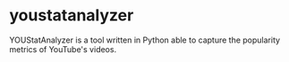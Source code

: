 youstatanalyzer
===============

YOUStatAnalyzer is a tool written in Python able to capture the popularity metrics of YouTube's videos.
